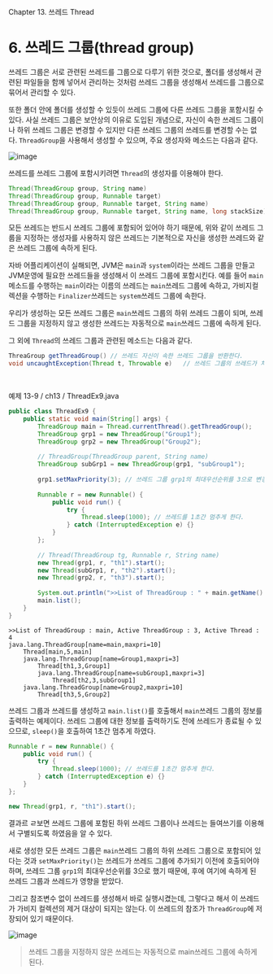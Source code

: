Chapter 13. 쓰레드 Thread

# 6. 쓰레드 그룹(thread group)

쓰레드 그룹은 서로 관련된 쓰레드를 그룹으로 다루기 위한 것으로, 폴더를 생성해서 관련된 파일들을 함께 넣어서 관리하는 것처럼 쓰레드 그룹을 생성해서 쓰레드를 그룹으로 묶어서 관리할 수 있다.

또한 폴더 안에 폴더를 생성할 수 있듯이 쓰레드 그룹에 다른 쓰레드 그룹을 포함시킬 수 있다. 사실 쓰레드 그룹은 보안상의 이유로 도입된 개념으로, 자신이 속한 쓰레드 그룹이나 하위 쓰레드 그룹은 변경할 수 있지만 다른 쓰레드 그룹의 쓰레드를 변경할 수는 없다. `ThreadGroup`을 사용해서 생성할 수 있으며, 주요 생성자와 메소드는 다음과 같다.

![image](https://ifh.cc/g/bkzorM.png)

쓰레드를 쓰레드 그룹에 포함시키려면 `Thread`의 생성자를 이용해야 한다.

``` java
Thread(ThreadGroup group, String name)
Thread(ThreadGroup group, Runnable target)
Thread(ThreadGroup group, Runnable target, String name)
Thread(ThreadGroup group, Runnable target, String name, long stackSize)
```

모든 쓰레드는 반드시 쓰레드 그룹에 포함되어 있어야 하기 때문에, 위와 같이 쓰레드 그룹을 지정하는 생성자를 사용하지 않은 쓰레드는 기본적으로 자신을 생성한 쓰레드와 같은 쓰레드 그룹에 속하게 된다.

자바 어플리케이션이 실해되면, JVM은 `main`과 `system`이라는 쓰레드 그룹을 만들고 JVM운영에 필요한 쓰레드들을 생성해서 이 쓰레드 그룹에 포함시킨다. 예를 들어 `main`메소드를 수행하는 `main`이라는 이름의 쓰레드는 `main`쓰레드 그룹에 속하고, 가비지컬렉션을 수행하는 `Finalizer`쓰레드는 `system`쓰레드 그룹에 속한다.

우리가 생성하는 모든 쓰레드 그룹은 `main`쓰레드 그룹의 하위 쓰레드 그룹이 되며, 쓰레드 그룹을 지정하지 않고 생성한 쓰레드는 자동적으로 `main`쓰레드 그룹에 속하게 된다.

그 외에 `Thread`의 쓰레드 그룹과 관련된 메소드는 다음과 같다.

``` java
ThreaGroup getThreadGroup() // 쓰레드 자신이 속한 쓰레드 그룹을 반환한다.
void uncaughtException(Thread t, Throwable e)   // 쓰레드 그룹의 쓰레드가 처리되지 않은 예외에 의해 실행이 종료되었을 때, JVM에 의해 이 메소드가 자동적으로 호출된다.
```

</br>

예제 13-9 / ch13 / ThreadEx9.java

``` java
public class ThreadEx9 {
	public static void main(String[] args) {
		ThreadGroup main = Thread.currentThread().getThreadGroup();
		ThreadGroup grp1 = new ThreadGroup("Group1");
		ThreadGroup grp2 = new ThreadGroup("Group2");
		
		// ThreadGroup(ThreadGroup parent, String name)
		ThreadGroup subGrp1 = new ThreadGroup(grp1, "subGroup1");
		
		grp1.setMaxPriority(3);	// 쓰레드 그룹 grp1의 최대우선순위를 3으로 변경.
		
		Runnable r = new Runnable() {
			public void run() {
				try {
					Thread.sleep(1000);	// 쓰레드를 1초간 멈추게 한다.
				} catch (InterruptedException e) {}
			}
		};
		
		// Thread(ThreadGroup tg, Runnable r, String name)
		new Thread(grp1, r, "th1").start();
		new Thread(subGrp1, r, "th2").start();
		new Thread(grp2, r, "th3").start();
		
		System.out.println(">>List of ThreadGroup : " + main.getName() + ", Active ThreadGroup : " + main.activeGroupCount() + ", Active Thread : " + main.activeCount());
		main.list();
	}
}
```

```
>>List of ThreadGroup : main, Active ThreadGroup : 3, Active Thread : 4
java.lang.ThreadGroup[name=main,maxpri=10]
    Thread[main,5,main]
    java.lang.ThreadGroup[name=Group1,maxpri=3]
        Thread[th1,3,Group1]
        java.lang.ThreadGroup[name=subGroup1,maxpri=3]
            Thread[th2,3,subGroup1]
    java.lang.ThreadGroup[name=Group2,maxpri=10]
        Thread[th3,5,Group2]
```

쓰레드 그룹과 쓰레드를 생성하고 `main.list()`를 호출해서 `main`쓰레드 그룹의 정보를 출력하는 예제이다. 쓰레드 그룹에 대한 정보를 출력하기도 전에 쓰레드가 종료될 수 있으므로, `sleep()`을 호출하여 1초간 멈추게 하였다.

``` java
Runnable r = new Runnable() {
    public void run() {
        try {
            Thread.sleep(1000);	// 쓰레드를 1초간 멈추게 한다.
        } catch (InterruptedException e) {}
    }
};

new Thread(grp1, r, "th1").start();
```

결과르 ㄹ보면 쓰레드 그룹에 포함된 하위 쓰레드 그룹이나 쓰레드는 들여쓰기를 이용해서 구별되도록 하였음을 알 수 있다.

새로 생성한 모든 쓰레드 그룹은 `main`쓰레드 그룹의 하위 쓰레드 그룹으로 포함되어 있다는 것과 `setMaxPriority()`는 쓰레드가 쓰레드 그룹에 추가되기 이전에 호출되어야 하며, 쓰레드 그룹 `grp1`의 최대우선순위를 3으로 했기 때문에, 후에 여기에 속하게 된 쓰레드 그룹과 쓰레드가 영향을 받았다.

그리고 참조변수 없이 쓰레드를 생성해서 바로 실행시켰는데, 그렇다고 해서 이 쓰레드가 가비지 컬렉션의 제거 대상이 되지는 않는다. 이 쓰레드의 참조가 `ThreadGroup`에 저장되어 있기 때문이다.

![image](https://ifh.cc/g/POOqOl.png)

> 쓰레드 그룹을 지정하지 않은 쓰레드는 자동적으로 main쓰레드 그룹에 속하게 된다.
